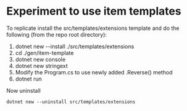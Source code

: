 # Experiment to use item templates

To replicate install the src/templates/extensions template and do the following (from the repo root directory):

1. dotnet new --install ./src/templates/extensions
2. cd ./gen/item-template
3. dotnet new console
4. dotnet new stringext
5. Modify the Program.cs to use newly added .Reverse() method
6. dotnet run

Now uninstall

`dotnet new --uninstall src/templates/extensions` 
